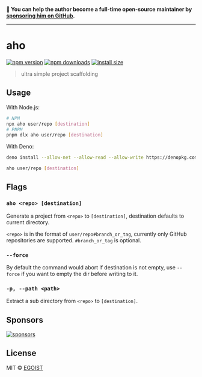 **💛 You can help the author become a full-time open-source maintainer by [sponsoring him on GitHub](https://github.com/sponsors/egoist).**

---

# aho

[![npm version](https://badgen.net/npm/v/aho)](https://npm.im/aho) [![npm downloads](https://badgen.net/npm/dm/aho)](https://npm/im/aho) [![install size](https://packagephobia.com/badge?p=aho)](https://packagephobia.com/result?p=aho)

> ultra simple project scaffolding

## Usage

With Node.js:

```bash
# NPM
npx aho user/repo [destination]
# PNPM
pnpm dlx aho user/repo [destination]
```

With Deno:

```bash
deno install --allow-net --allow-read --allow-write https://denopkg.com/egoist/aho@latest/aho.ts

aho user/repo [destination]
```

## Flags

### `aho <repo> [destination]`

Generate a project from `<repo>` to `[destination]`, destination defaults to current directory.

`<repo>` is in the format of `user/repo#branch_or_tag`, currently only GitHub repositories are supported. `#branch_or_tag` is optional.

### `--force`

By default the command would abort if destination is not empty, use `--force` if you want to empty the dir before writing to it.

### `-p, --path <path>`

Extract a sub directory from `<repo>` to `[destination]`.

## Sponsors

[![sponsors](https://sponsors-images.egoist.sh/sponsors.svg)](https://github.com/sponsors/egoist)

## License

MIT &copy; [EGOIST](https://github.com/sponsors/egoist)
